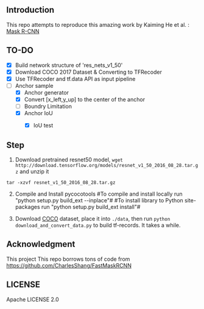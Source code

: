 ## Introduction
This repo attempts to reproduce this amazing work by Kaiming He et al. :
[Mask R-CNN](https://arxiv.org/abs/1703.06870)

## TO-DO
- [x] Build network structure of 'res_nets_v1_50'
- [x] Download COCO 2017 Dataset & Converting to TFRecoder
- [x] Use TFRecoder and tf.data API as input pipeline
- [ ] Anchor sample
    - [x] Anchor generator
    - [x] Convert [x_left,y_up] to the center of the anchor
    - [ ] Boundry Limitation
    - [x] Anchor IoU
        - [x] IoU test



## Step
1. Download pretrained resnet50 model, `wget http://download.tensorflow.org/models/resnet_v1_50_2016_08_28.tar.gz` and unzip it
```
tar -xzvf resnet_v1_50_2016_08_28.tar.gz
```
2. Compile and Install pycocotools
#To compile and install locally run "python setup.py build_ext --inplace"#
#To install library to Python site-packages run "python setup.py build_ext install"#

3. Download [COCO](http://mscoco.org/dataset/#download) dataset, place it into `./data`, then run `python download_and_convert_data.py` to build tf-records. It takes a while.
## Acknowledgment
This project This repo borrows tons of code from
https://github.com/CharlesShang/FastMaskRCNN

## LICENSE
Apache LICENSE 2.0
